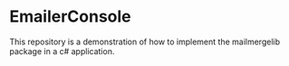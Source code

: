 # EmailerConsole
This repository is a demonstration of how to implement the mailmergelib package in a c# application.
